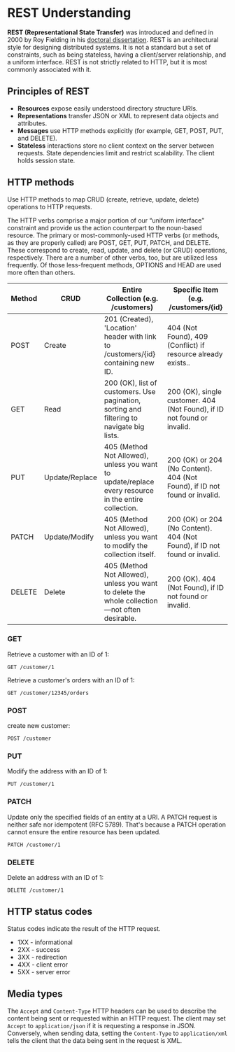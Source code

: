 # REST Understanding**REST (Representational State Transfer)** was introduced and defined in 2000 by Roy Fielding in his [doctoral dissertation](https://www.ics.uci.edu/%7Efielding/pubs/dissertation/top.htm). REST is an architectural style for designing distributed systems. It is not a standard but a set of constraints, such as being stateless, having a client/server relationship, and a uniform interface. REST is not strictly related to HTTP, but it is most commonly associated with it.
## Principles of REST- **Resources** expose easily understood directory structure URIs.
- **Representations** transfer JSON or XML to represent data objects and attributes.
- **Messages** use HTTP methods explicitly (for example, GET, POST, PUT, and DELETE).
- **Stateless** interactions store no client context on the server between requests. State dependencies limit and restrict scalability. The client holds session state.

## HTTP methods

Use HTTP methods to map CRUD (create, retrieve, update, delete) operations to HTTP requests.

The HTTP verbs comprise a major portion of our “uniform interface” constraint and provide us the action counterpart to the noun-based resource. The primary or most-commonly-used HTTP verbs (or methods, as they are properly called) are POST, GET, PUT, PATCH, and DELETE. These correspond to create, read, update, and delete (or CRUD) operations, respectively. There are a number of other verbs, too, but are utilized less frequently. Of those less-frequent methods, OPTIONS and HEAD are used more often than others.

| Method | CRUD | Entire Collection (e.g. /customers) | Specific Item (e.g. /customers/{id} |
|---|---|---|---|
| POST | Create | 201 (Created), 'Location' header with link to /customers/{id} containing new ID. | 404 (Not Found), 409 (Conflict) if resource already exists.. |
| GET | Read | 200 (OK), list of customers. Use pagination, sorting and filtering to navigate big lists. | 200 (OK), single customer. 404 (Not Found), if ID not found or invalid. |
| PUT | Update/Replace | 405 (Method Not Allowed), unless you want to update/replace every resource in the entire collection. | 200 (OK) or 204 (No Content). 404 (Not Found), if ID not found or invalid. |
| PATCH | Update/Modify | 405 (Method Not Allowed), unless you want to modify the collection itself. | 200 (OK) or 204 (No Content). 404 (Not Found), if ID not found or invalid. |
| DELETE | Delete | 405 (Method Not Allowed), unless you want to delete the whole collection—not often desirable. | 200 (OK). 404 (Not Found), if ID not found or invalid. |

### GET

Retrieve a customer with an ID of 1:

```
GET /customer/1
```

Retrieve a customer's orders with an ID of 1:

```
GET /customer/12345/orders
```



### POST

create new customer:

```
POST /customer
```

### PUT

Modify the address with an ID of 1:

```
PUT /customer/1
```

### PATCH

Update only the specified fields of an entity at a URI. A PATCH request is neither safe nor idempotent (RFC 5789). That's because a PATCH operation cannot ensure the entire resource has been updated.

```
PATCH /customer/1
```

### DELETE

Delete an address with an ID of 1:

```
DELETE /customer/1
```


## HTTP status codes

Status codes indicate the result of the HTTP request.

- 1XX - informational
- 2XX - success
- 3XX - redirection
- 4XX - client error
- 5XX - server error
## Media types

The `Accept` and `Content-Type` HTTP headers can be used to describe the content being sent or requested within an HTTP request. The client may set `Accept` to `application/json` if it is requesting a response in JSON. Conversely, when sending data, setting the `Content-Type` to `application/xml` tells the client that the data being sent in the request is XML.
